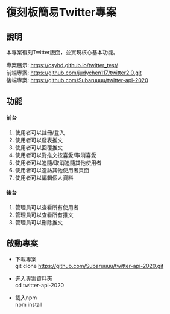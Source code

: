 # 復刻板簡易Twitter專案
## 說明
本專案復刻Twitter版面，並實現核心基本功能。

專案展示: https://csyhd.github.io/twitter_test/  
前端專案: https://github.com/judychen117/twitter2.0.git  
後端專案: https://github.com/Subaruuuu/twitter-api-2020  

## 功能

#### 前台
1. 使用者可以註冊/登入
2. 使用者可以發表推文
3. 使用者可以回覆推文
4. 使用者可以對推文按喜愛/取消喜愛
5. 使用者可以追隨/取消追隨其他使用者
6. 使用者可以造訪其他使用者頁面
7. 使用者可以編輯個人資料
#### 後台
1. 管理員可以查看所有使用者
2. 管理員可以查看所有推文
3. 管理員可以刪除推文

## 啟動專案
* 下載專案  
git clone https://github.com/Subaruuuu/twitter-api-2020.git 

* 進入專案資料夾  
cd twitter-api-2020

* 載入npm  
npm install  
